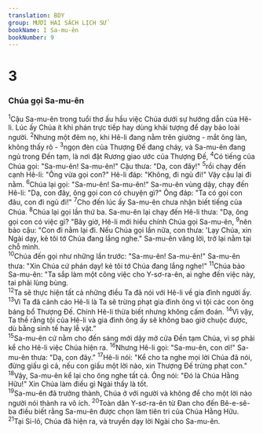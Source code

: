 ```yaml
---
translation: BDY
group: MƯƠI HAI SÁCH LỊCH SỬ
bookName: I Sa-mu-ên 
bookNumber: 9
---
```


<div class="title"><h1>3</h1><h3>Chúa gọi Sa-mu-ên</h3></div>
<span class="verse 1sa_3_1"><sup>1</sup>Cậu Sa-mu-ên trong tuổi thơ ấu hầu việc Chúa dưới sự hướng dẫn của Hê-li. Lúc ấy Chúa ít khi phán trực tiếp hay dùng khải tượng để dạy bảo loài người. </span>
<span class="verse 1sa_3_2"><sup>2</sup>Nhưng một đêm nọ, khi Hê-li đang nằm trên giường - mắt ông làn, không thấy rõ - </span>
<span class="verse 1sa_3_3"><sup>3</sup>ngọn đèn của Thượng Đế đang cháy, và Sa-mu-ên đang ngủ trong Đền tạm, là nơi đặt Rương giao ước của Thượng Đế, </span>
<span class="verse 1sa_3_4"><sup>4</sup>Có tiếng của Chúa gọi: &#34;Sa-mu-ên! Sa-mu-ên!&#34; Cậu thưa: &#34;Dạ, con đây!&#34; </span>
<span class="verse 1sa_3_5"><sup>5</sup>rồi chạy đến cạnh Hê-li: &#34;Ông vừa gọi con?&#34; Hê-li đáp: &#34;Không, đi ngủ đi!&#34; Vậy cậu lại đi nằm. </span>
<span class="verse 1sa_3_6"><sup>6</sup>Chúa lại gọi: &#34;Sa-mu-ên! Sa-mu-ên!&#34; Sa-mu-ên vùng dậy, chạy đến Hê-li: &#34;Dạ, con đây, ông gọi con có chuyện gì?&#34; Ông đáp: &#34;Ta có gọi con đâu, con đi ngủ đi!&#34; </span>
<span class="verse 1sa_3_7"><sup>7</sup>Cho đến lúc ấy Sa-mu-ên chưa nhận biết tiếng của Chúa. </span>
<span class="verse 1sa_3_8"><sup>8</sup>Chúa lại gọi lần thứ ba. Sa-mu-ên lại chạy đến Hê-li thưa: &#34;Dạ, ông gọi con có việc gì? &#34;Bây giờ, Hê-li mới hiểu chính Chúa gọi Sa-mu-ên, </span>
<span class="verse 1sa_3_9"><sup>9</sup>nên bảo cậu: &#34;Con đi nằm lại đi. Nếu Chúa gọi lần nữa, con thưa: &#39;Lạy Chúa, xin Ngài dạy, kẻ tôi tớ Chúa đang lắng nghe.&#34; Sa-mu-ên vâng lời, trở lại nằm tại chỗ mình.<br/></span>
<span class="verse 1sa_3_10"><sup>10</sup>Chúa đến gọi như những lần trước: &#34;Sa-mu-ên! Sa-mu-ên!&#34; Sa-mu-ên thưa: &#34;Xin Chúa cứ phán dạy! kẻ tôi tớ Chúa đang lắng nghe!&#34; </span>
<span class="verse 1sa_3_11"><sup>11</sup>Chúa bảo Sa-mu-ên: &#34;Ta sắp làm một công việc cho Y-sơ-ra-ên, ai nghe đến việc này, tai phải lùng bùng.<br/></span>
<span class="verse 1sa_3_12"><sup>12</sup>Ta sẽ thực hiện tất cả những điều Ta đã nói với Hê-li về gia đình người ấy. </span>
<span class="verse 1sa_3_13"><sup>13</sup>Vì Ta đã cảnh cáo Hê-li là Ta sẽ trừng phạt gia đình ông vì tội các con ông báng bổ Thượng Đế. Chính Hê-li thừa biết nhưng không cấm đoán. </span>
<span class="verse 1sa_3_14"><sup>14</sup>Vì vậy, Ta thề rằng tội của Hê-li và gia đình ông ấy sẽ không bao giờ chuộc được, dù bằng sinh tế hay lễ vật.”<br/></span>
<span class="verse 1sa_3_15"><sup>15</sup>Sa-mu-ên cứ nằm cho đến sáng mới dậy mở cửa Đền tạm Chúa, vì sợ phải kể cho Hê-li việc Chúa hiện ra. </span>
<span class="verse 1sa_3_16"><sup>16</sup>Nhưng Hê-li gọi: &#34;Sa-mu-ên, con ơi!&#34; Sa-mu-ên thưa: &#34;Dạ, con đây.&#34; </span>
<span class="verse 1sa_3_17"><sup>17</sup>Hê-li nói: &#34;Kể cho ta nghe mọi lời Chúa đã nói, đừng giấu gì cả, nếu con giấu một lời nào, xin Thượng Đế trừng phạt con.&#34; </span>
<span class="verse 1sa_3_18"><sup>18</sup>Vậy, Sa-mu-ên kể lại cho ông nghe tất cả. Ông nói: &#34;Đó là Chúa Hằng Hữu!&#34; Xin Chúa làm điều gì Ngài thấy là tốt.<br/></span>
<span class="verse 1sa_3_19"><sup>19</sup>Sa-mu-ên đã trưởng thành, Chúa ở với người và không để cho một lời nào người nói thành ra vô ích. </span>
<span class="verse 1sa_3_20"><sup>20</sup>Toàn dân Y-sơ-ra-ên từ Đan cho đến Bê-e-sê-ba điều biết rằng Sa-mu-ên được chọn làm tiên tri của Chúa Hằng Hữu. </span>
<span class="verse 1sa_3_21"><sup>21</sup>Tại Si-lô, Chúa đã hiện ra, và truyền dạy lời Ngài cho Sa-mu-ên.</span>
